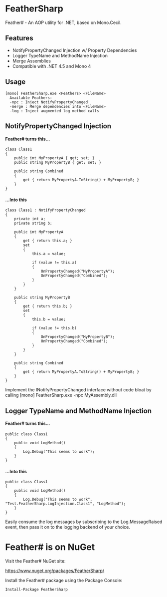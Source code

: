# FeatherSharp
Feather# - An AOP utility for .NET, based on Mono.Cecil.

## Features
* NotifyPropertyChanged Injection w/ Property Dependencies
* Logger TypeName and MethodName Injection
* Merge Assemblies
* Compatible with .NET 4.5 and Mono 4

## Usage
    [mono] FeatherSharp.exe <Feathers> <FileName>
      Available Feathers:
      -npc : Inject NotifyPropertyChanged
      -merge : Merge dependencies into <FileName>
      -log : Inject augmented log method calls

## NotifyPropertyChanged Injection
#### Feather# turns this...
    class Class1
    {
        public int MyPropertyA { get; set; }
        public string MyPropertyB { get; set; }

        public string Combined
        {
            get { return MyPropertyA.ToString() + MyPropertyB; }
        }
    }

#### ...Into this
    class Class1 : NotifyPropertyChanged
    {
        private int a;
        private string b;
    
        public int MyPropertyA
        {
            get { return this.a; }
            set
            {
                this.a = value;

                if (value != this.a)
                {
                    OnPropertyChanged("MyPropertyA");
                    OnPropertyChanged("Combined");
                }
            }
        }
        
        public string MyPropertyB
        {
            get { return this.b; }
            set
            {
                this.b = value;
                
                if (value != this.b)
                {
                    OnPropertyChanged("MyPropertyB");
                    OnPropertyChanged("Combined");
                }
            }
        }

        public string Combined
        {
            get { return MyPropertyA.ToString() + MyPropertyB; }
        }
    }

Implement the INotifyPropertyChanged interface without code bloat by calling
    [mono] FeatherSharp.exe -npc MyAssembly.dll

## Logger TypeName and MethodName Injection
#### Feather# turns this...
    public class Class1
    {
        public void LogMethod()
        {
            Log.Debug("This seems to work");
        }
    }
   
#### ...Into this
    public class Class1
    {
        public void LogMethod()
        {
            Log.Debug("This seems to work", "Test.FeatherSharp.LogInjection.Class1", "LogMethod");
        }
    }

Easily consume the log messages by subscribing to the Log.MessageRaised event, then pass it on to the logging backend of your choice.

# Feather# is on NuGet

Visit the Feather# NuGet site:

https://www.nuget.org/packages/FeatherSharp/

Install the Feather# package using the Package Console:

    Install-Package FeatherSharp
